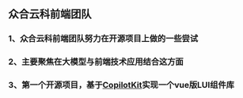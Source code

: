 ## 众合云科前端团队
### 1、众合云科前端团队努力在开源项目上做的一些尝试
### 2、主要聚焦在大模型与前端技术应用结合这方面
### 3、第一个开源项目，基于[CopilotKit](https://github.com/copilotKit/CopilotKit/)实现一个vue版LUI组件库
<!--

**Here are some ideas to get you started:**

🙋‍♀️ A short introduction - what is your organization all about?
🌈 Contribution guidelines - how can the community get involved?
👩‍💻 Useful resources - where can the community find your docs? Is there anything else the community should know?
🍿 Fun facts - what does your team eat for breakfast?
🧙 Remember, you can do mighty things with the power of [Markdown](https://docs.github.com/github/writing-on-github/getting-started-with-writing-and-formatting-on-github/basic-writing-and-formatting-syntax)
-->
